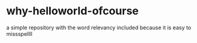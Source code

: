 # why-helloworld-ofcourse
a simple repository with the word relevancy included because it is easy to missspellll
